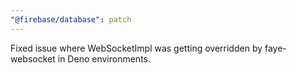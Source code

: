 ```yaml
---
"@firebase/database": patch
---
```


Fixed issue where WebSocketImpl was getting overridden by faye-websocket in Deno environments.
